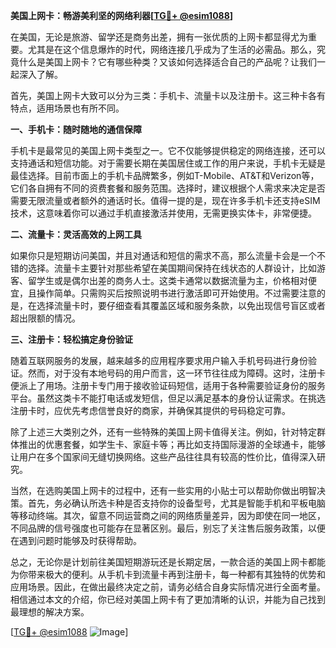 **美国上网卡：畅游美利坚的网络利器[[TG💪+ @esim1088](https://t.me/s/esim1088)]**

在美国，无论是旅游、留学还是商务出差，拥有一张优质的上网卡都显得尤为重要。尤其是在这个信息爆炸的时代，网络连接几乎成为了生活的必需品。那么，究竟什么是美国上网卡？它有哪些种类？又该如何选择适合自己的产品呢？让我们一起深入了解。

首先，美国上网卡大致可以分为三类：手机卡、流量卡以及注册卡。这三种卡各有特点，适用场景也有所不同。

**一、手机卡：随时随地的通信保障**

手机卡是最常见的美国上网卡类型之一。它不仅能够提供稳定的网络连接，还可以支持通话和短信功能。对于需要长期在美国居住或工作的用户来说，手机卡无疑是最佳选择。目前市面上的手机卡品牌繁多，例如T-Mobile、AT&T和Verizon等，它们各自拥有不同的资费套餐和服务范围。选择时，建议根据个人需求来决定是否需要无限流量或者额外的通话时长。值得一提的是，现在许多手机卡还支持eSIM技术，这意味着你可以通过手机直接激活并使用，无需更换实体卡，非常便捷。

**二、流量卡：灵活高效的上网工具**

如果你只是短期访问美国，并且对通话和短信的需求不高，那么流量卡会是一个不错的选择。流量卡主要针对那些希望在美国期间保持在线状态的人群设计，比如游客、留学生或是偶尔出差的商务人士。这类卡通常以数据流量为主，价格相对便宜，且操作简单。只需购买后按照说明书进行激活即可开始使用。不过需要注意的是，在选择流量卡时，要仔细查看其覆盖区域和服务条款，以免出现信号盲区或者超出限额的情况。

**三、注册卡：轻松搞定身份验证**

随着互联网服务的发展，越来越多的应用程序要求用户输入手机号码进行身份验证。然而，对于没有本地号码的用户而言，这一环节往往成为障碍。这时，注册卡便派上了用场。注册卡专门用于接收验证码短信，适用于各种需要验证身份的服务平台。虽然这类卡不能打电话或发短信，但足以满足基本的身份认证需求。在挑选注册卡时，应优先考虑信誉良好的商家，并确保其提供的号码稳定可靠。

除了上述三大类别之外，还有一些特殊的美国上网卡值得关注。例如，针对特定群体推出的优惠套餐，如学生卡、家庭卡等；再比如支持国际漫游的全球通卡，能够让用户在多个国家间无缝切换网络。这些产品往往具有较高的性价比，值得深入研究。

当然，在选购美国上网卡的过程中，还有一些实用的小贴士可以帮助你做出明智决策。首先，务必确认所选卡种是否支持你的设备型号，尤其是智能手机和平板电脑等移动终端。其次，留意不同运营商之间的网络质量差异，因为即使在同一地区，不同品牌的信号强度也可能存在显著区别。最后，别忘了关注售后服务政策，以便在遇到问题时能够及时获得帮助。

总之，无论你是计划前往美国短期游玩还是长期定居，一款合适的美国上网卡都能为你带来极大的便利。从手机卡到流量卡再到注册卡，每一种都有其独特的优势和应用场景。因此，在做出最终决定之前，请务必结合自身实际情况进行全面考量。相信通过本文的介绍，你已经对美国上网卡有了更加清晰的认识，并能为自己找到最理想的解决方案。

[[TG💪+ @esim1088](https://t.me/s/esim1088) ![Image](https://i.postimg.cc/4NQfJmqS/Snipaste-2025-05-13-00-14-12.png)]